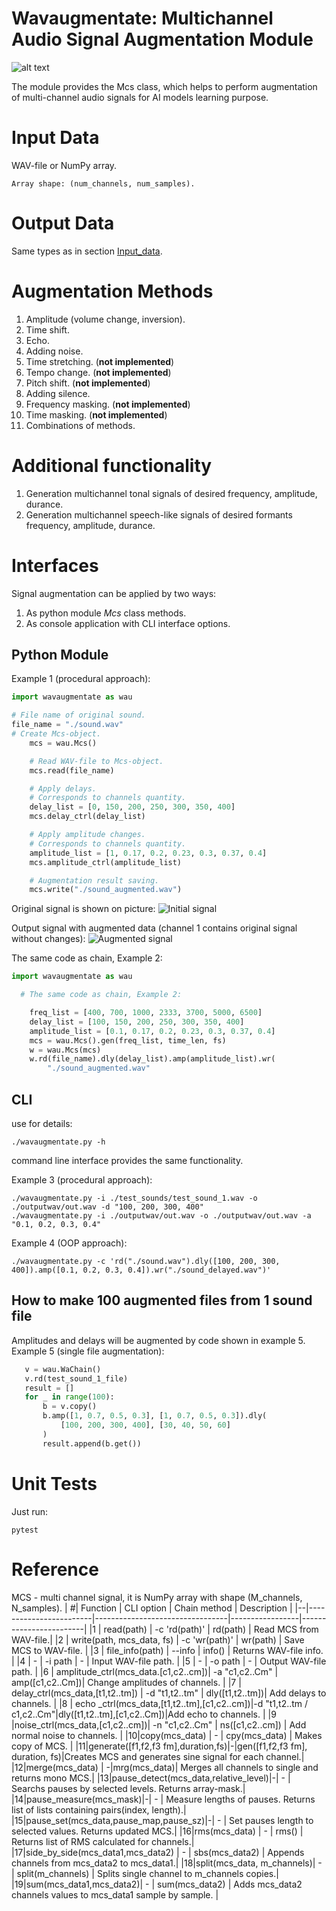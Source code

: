 # **Wavaugmentate**:  Multichannel Audio Signal Augmentation Module

![alt text](./pictures/title_image.png)

  The module provides the Mcs class, which helps to perform augmentation of multi-channel audio signals for AI models learning purpose. 

# Input Data

WAV-file or NumPy array.
```
Array shape: (num_channels, num_samples).
```
# Output Data
Same types as in section [Input_data](#Input_data).

# Augmentation Methods 
1. Amplitude (volume change, inversion).
2. Time shift.
3. Echo.
4. Adding noise.
6. Time stretching. (**not implemented**)
7. Tempo change. (**not implemented**)
8. ​​Pitch shift. (**not implemented**)
9. Adding silence. 
10. Frequency masking. (**not implemented**)
11. Time masking. (**not implemented**)
12. Combinations of methods.

# Additional functionality
1. Generation multichannel tonal signals of desired frequency, amplitude, durance.
2. Generation multichannel speech-like signals of desired formants frequency, amplitude, durance.

# Interfaces
Signal augmentation can be applied by two ways:
1. As python module *Mcs* class methods.
2. As console application with CLI interface options.

## Python Module

Example 1 (procedural approach):
```Python
import wavaugmentate as wau

# File name of original sound.
file_name = "./sound.wav"
# Create Mcs-object.
    mcs = wau.Mcs()

    # Read WAV-file to Mcs-object.
    mcs.read(file_name)

    # Apply delays.
    # Corresponds to channels quantity.
    delay_list = [0, 150, 200, 250, 300, 350, 400]
    mcs.delay_ctrl(delay_list)

    # Apply amplitude changes.
    # Corresponds to channels quantity.
    amplitude_list = [1, 0.17, 0.2, 0.23, 0.3, 0.37, 0.4]
    mcs.amplitude_ctrl(amplitude_list)

    # Augmentation result saving.
    mcs.write("./sound_augmented.wav")
```
Original signal is shown on picture:
![Initial signal](./pictures/example_1_original_signal.png)

Output signal with augmented data (channel 1 contains original signal without changes):
![Augmented signal](./pictures/example_1_augmented_signal.png)


The same code as chain, Example 2:

```Python
import wavaugmentate as wau

  # The same code as chain, Example 2:

    freq_list = [400, 700, 1000, 2333, 3700, 5000, 6500]
    delay_list = [100, 150, 200, 250, 300, 350, 400]
    amplitude_list = [0.1, 0.17, 0.2, 0.23, 0.3, 0.37, 0.4]
    mcs = wau.Mcs().gen(freq_list, time_len, fs)
    w = wau.Mcs(mcs)
    w.rd(file_name).dly(delay_list).amp(amplitude_list).wr(
        "./sound_augmented.wav"
```
## CLI

use for details:
```
./wavaugmentate.py -h
```

command line interface  provides the same functionality.

Example 3 (procedural approach):
```shell
./wavaugmentate.py -i ./test_sounds/test_sound_1.wav -o ./outputwav/out.wav -d "100, 200, 300, 400"
./wavaugmentate.py -i ./outputwav/out.wav -o ./outputwav/out.wav -a "0.1, 0.2, 0.3, 0.4"

```

Example 4 (OOP approach):
```shell
./wavaugmentate.py -c 'rd("./sound.wav").dly([100, 200, 300, 400]).amp([0.1, 0.2, 0.3, 0.4]).wr("./sound_delayed.wav")'

```
 ## How to make 100 augmented files from 1 sound file
 Amplitudes and delays will be augmented by  code shown in example 5.
 Example 5 (single file augmentation):
 ```Python
    v = wau.WaChain()
    v.rd(test_sound_1_file)
    result = []
    for _ in range(100):
        b = v.copy()
        b.amp([1, 0.7, 0.5, 0.3], [1, 0.7, 0.5, 0.3]).dly(
            [100, 200, 300, 400], [30, 40, 50, 60]
        )
        result.append(b.get())
```

# Unit Tests

Just run:
```shell
pytest
```

# Reference
MCS - multi channel signal, it is NumPy array with shape (M_channels, N_samples).
| #|        Function        |            CLI option           |  Chain method   |     Description     |
|--|------------------------|---------------------------------|-----------------|------------------------|
|1 | read(path)             | -c 'rd(path)'              | rd(path)        | Read MCS from WAV-file.|
|2 | write(path, mcs_data, fs)  | -c 'wr(path)'              | wr(path)        | Save MCS to WAV-file.  |
|3 | file_info(path)        | --info                     | info()          | Returns WAV-file info. |
|4 |        -               | -i path                    |  -              | Input WAV-file path.   |
|5 |        -               | -o path                    |  -              | Output WAV-file path.  |
|6 | amplitude_ctrl(mcs_data.[c1,c2..cm])| -a "c1,c2..Cm"             | amp([c1,c2..Cm])| Change amplitudes of channels. |
|7 | delay_ctrl(mcs_data,[t1,t2..tm])    | -d "t1,t2..tm"             | dly([t1,t2..tm])| Add delays to channels.        |
|8 | echo _ctrl(mcs_data,[t1,t2..tm],[c1,c2..cm])|-d "t1,t2..tm / c1,c2..Cm"|dly([t1,t2..tm],[c1,c2..Cm])|Add echo to channels. |
|9 |noise_ctrl(mcs_data,[c1,c2..cm])| -n "c1,c2..Cm"             | ns([c1,c2..cm]) | Add normal noise to channels. | 
|10|copy(mcs_data)         | -                          | cpy(mcs_data)   | Makes copy of MCS. |
|11|generate([f1,f2,f3 fm],duration,fs)|-|gen([f1,f2,f3 fm], duration, fs)|Creates MCS and generates sine signal for each channel.|
|12|merge(mcs_data) | -|mrg(mcs_data)| Merges all channels to single and returns  mono MCS.|
|13|pause_detect(mcs_data,relative_level)|-| - | Searchs pauses by selected levels. Returns array-mask.|
|14|pause_measure(mcs_mask)|-| - | Measure lengths of pauses. Returns list of lists containing pairs(index, length).|
|15|pause_set(mcs_data,pause_map,pause_sz)|-| - | Set pauses length to selected values. Returns updated MCS.|
|16|rms(mcs_data) | - | rms() | Returns list of RMS calculated for channels.|
|17|side_by_side(mcs_data1,mcs_data2) | - | sbs(mcs_data2) | Appends channels from mcs_data2 to mcs_data1.| 
|18|split(mcs_data, m_channels)| - | split(m_channels) | Splits single channel to m_channels copies.|  
|19|sum(mcs_data1,mcs_data2)| - | sum(mcs_data2) | Adds mcs_data2 channels values to mcs_data1 sample by sample. | 
 

